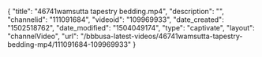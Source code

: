 {
    "title": "46741wamsutta tapestry bedding.mp4",
    "description": "",
    "channelid": "111091684",
    "videoid": "109969933",
    "date_created": "1502518762",
    "date_modified": "1504049174",
    "type": "captivate",
    "layout": "channelVideo",
    "url": "\/bbbusa-latest-videos\/46741wamsutta-tapestry-bedding-mp4\/111091684-109969933"
}